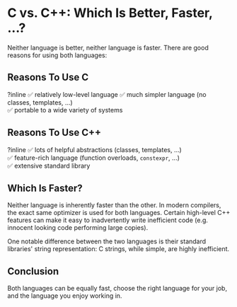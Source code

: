 # C vs. C++: Which Is Better, Faster, ...?

Neither language is better, neither language is faster.
There are good reasons for using both languages:

## Reasons To Use C
?inline
✅ relatively low-level language
✅ much simpler language (no classes, templates, ...)  
✅ portable to a wide variety of systems

## Reasons To Use C++
?inline
✅ lots of helpful abstractions (classes, templates, ...)  
✅ feature-rich language (function overloads, `constexpr`, ...)  
✅ extensive standard library

## Which Is Faster?
Neither language is inherently faster than the other.
In modern compilers, the exact same optimizer is used for both languages.
Certain high-level C++ features can make it easy to inadvertently write inefficient code (e.g.
innocent looking code performing large copies).

One notable difference between the two languages is their standard libraries' string representation:
C strings, while simple, are highly inefficient.

## Conclusion
Both languages can be equally fast, choose the right language for your job, and the language you
enjoy working in.